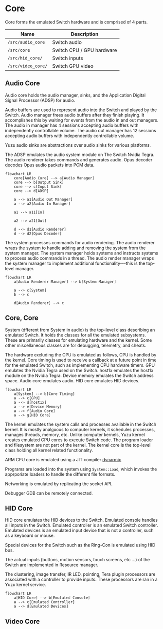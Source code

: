 # Core

Core forms the emulated Switch hardware and is comprised of 4 parts.

| Name | Description |
| - | - |
| `/src/audio_core`  | Switch audio |
| `/src/core`        | Switch CPU / GPU hardware |
| `/src/hid_core/`   | Switch inputs |
| `/src/video_core/` | Switch GPU video |

## Audio Core

Audio core holds the audio manager, sinks, and the Application Digital Signal Processor (ADSP) for audio.

Audio buffers are used to represent audio into the Switch and played by the Switch. Audio manager frees audio buffers after they finish playing. It accomplishes this by waiting for events from the audio in and out managers. The audio in manager has 4 sessions accepting audio buffers with independently controllable volume. The audio out manager has 12 sessions accepting audio buffers with independently controllable volume.

Yuzu audio sinks are abstractions over audio sinks for various platforms.

The ADSP emulates the audio system module on The Switch Nvidia Tegra. The audio renderer takes commands and generates audio. Opus decoder decodes Opus audio packets into PCM data.

```mermaid
flowchart LR
    core[Audio Core] --> a[Audio Manager]
    core --> b[Output Sink]
    core --> c[Input Sink]
    core --> d[ADSP]

    a --> a1[Audio Out Manager]
    a --> a2[Audio In Manager]

    a1 --> a11[In]

    a2 --> a21[Out]

    d --> d1[Audio Renderer]
    d --> d2[Opus Decoder]
```

The system processes commands for audio rendering. The audio renderer wraps the system to handle adding and removing the system from the system manager. The system manager holds systems and instructs systems to process audio commands in a thread. The audio render manager wraps the system manager to implement additional functionality---this is the top-level manager.

```mermaid
flowchart LR
    a[Audio Renderer Manager] --> b[System Manager]

    a --> c[System]
    b --> c

    d[Audio Renderer] --> c
```

## Core, Core

System (dfferent from System in audio) is the top-level class describing an emulated Switch. It holds the classes for all the emulated subsystems. These are primarily classes for emulating hardware and the kernel. Some other miscellaneous classes are for debugging, telemetry, and cheats.

The hardware excluding the CPU is emulated as follows, CPU is handled by the kernel. Core timing is used to receive a callback at a future point in time for the emulated Switch, such as implementing CPU hardware timers. GPU emulates the Nvidia Tegra used on the Switch. host1x emulates the host1x module on the Nvidia Tegra. Device memory emulates the Switch address space. Audio core emulates audio. HID core emulates HID devices.

```mermaid
flowchart LR
    a[System] --> b[Core Timing]
    a --> c[GPU]
    a --> d[host1x]
    a --> e[Device Memory]
    a --> f[Audio Core]
    a --> g[HID Core]
```

The kernel emulates the system calls and processes available in the Switch kernel. It is mostly analguous to computer kernels, it schedules processes, manages threads, memory, etc. Unlike computer kernels, Yuzu kernel creates emulated CPU cores to execute Switch code. The program loader and filesystem are not part of the kernel. The kernel core is the top-level class holding all kernel related functionality.

ARM CPU core is emulated using a JIT compiler [dynarmic](https://github.com/yuzu-mirror/dynarmic).

Programs are loaded into the system using `System::Load`, which invokes the apprporiate loaders to handle the different file formats.

Networking is emulated by replicating the socket API.

Debugger GDB can be remotely connected.

## HID Core

HID core emulates the HID devices to the Switch. Emulated console handles all inputs in the Switch. Emulated controller is an emulated Switch controller. Emulated devices is an emulated input device that is not a controller, such as a keyboard or mouse.

Special devices for the Switch such as the Ring-Con is emulated using HID bus.

The actual inputs (buttons, motion sensors, touch screens, etc ...) of the Switch are implemented in Resource manager.

The clustering, image transfer, IR LED, pointing, Tera plugin processors are associated with a controller to provide inputs. These processors are ran in a Yuzu kernel service.

```mermaid
flowchart LR
    a[HID Core] --> b[Emulated Console]
    a --> c[Emulated Controller]
    a --> d[Emulated Devices]
```

## Video Core
